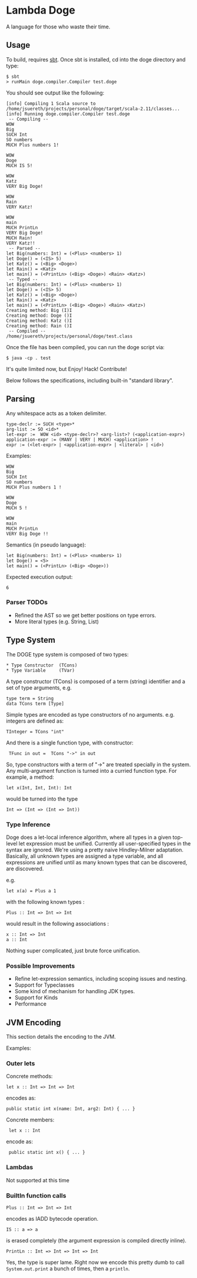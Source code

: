 # Lambda Doge


A language for those who waste their time.

## Usage

  To build, requires [sbt](http://scala-sbt.org).  Once sbt is installed, cd into the doge directory and type:


    $ sbt
    > runMain doge.compiler.Compiler test.doge


You should see output like the following:

    [info] Compiling 1 Scala source to /home/jsuereth/projects/personal/doge/target/scala-2.11/classes...
    [info] Running doge.compiler.Compiler test.doge
     -- Compiling --
    WOW
    Big
    SUCH Int
    SO numbers
    MUCH Plus numbers 1!
 
    WOW
    Doge
    MUCH IS 5!
 
    WOW
    Katz
    VERY Big Doge!
 
    WOW
    Rain
    VERY Katz!

    WOW
    main
    MUCH PrintLn
    VERY Big Doge!
    MUCH Rain!
    VERY Katz!!
     -- Parsed --
    let Big(numbers: Int) = (<Plus> <numbers> 1)
    let Doge() = (<IS> 5)
    let Katz() = (<Big> <Doge>)
    let Rain() = <Katz>
    let main() = (<PrintLn> (<Big> <Doge>) <Rain> <Katz>)
     -- Typed --
    let Big(numbers: Int) = (<Plus> <numbers> 1)
    let Doge() = (<IS> 5)
    let Katz() = (<Big> <Doge>)
    let Rain() = <Katz>
    let main() = (<PrintLn> (<Big> <Doge>) <Rain> <Katz>)
    Creating method: Big (I)I
    Creating method: Doge ()I
    Creating method: Katz ()I
    Creating method: Rain ()I
     -- Compiled --
    /home/jsuereth/projects/personal/doge/test.class


Once the file has been compiled, you can run the doge script via:

    $ java -cp . test


It's quite limited now, but Enjoy! Hack! Contribute!


Below follows the specifications, including built-in "standard library".

## Parsing


Any whitespace acts as a token delimiter.

    type-declr := SUCH <type>*
    arg-list := SO <id>*
    let-expr :=  WOW <id> <type-declr>? <arg-list>? (<application-expr>)
    application-expr := (MANY | VERY | MUCH) <application> !
    expr := (<let-expr> | <application-expr> | <literal> | <id>)

Examples:

    WOW
    Big
    SUCH Int
    SO numbers
    MUCH Plus numbers 1 !

    WOW
    Doge
    MUCH 5 !

    WOW
    main
    MUCH PrintLn
    VERY Big Doge !!

Semantics (in pseudo language):

    let Big(numbers: Int) = (<Plus> <numbers> 1)
    let Doge() = <5>
    let main() = (<PrintLn> (<Big> <Doge>))

Expected execution output:

    6

### Parser TODOs

* Refined the AST so we get better positions on type errors.
* More literal types (e.g. String, List)

## Type System

The DOGE type system is composed of two types:

    * Type Constructor  (TCons)
    * Type Variable     (TVar)

A type constructor (TCons) is composed of a term (string) identifier and a set of type arguments, e.g.

    type term = String
    data TCons term [Type]

Simple types are encoded as type constructors of no arguments. e.g. integers are defined as:

    TInteger = TCons "int"

And there is a single function type, with constructor:

     TFunc in out =  TCons "->" in out

So, type constructors with a term of "->" are treated specially in the system.  Any multi-argument function is turned
into a curried function type.  For example, a method:

    let x(Int, Int, Int): Int

would be turned into the type

    Int => (Int => (Int => Int))


### Type Inference

Doge does a let-local inference algorithm, where all types in a given top-level let expression must be unified.
Currently all user-specified types in the syntax are ignored.  We're using a pretty naive Hindley-Milner adaptation.
Basically, all unknown types are assigned a type variable, and all expressions are unified until as many known types
that can be discovered, are discovered.

e.g.

    let x(a) = Plus a 1

with the following known types :

    Plus :: Int => Int => Int

would result in the following associations :

    x :: Int => Int
    a :: Int

Nothing super complicated, just brute force unification.

### Possible Improvements

* Refine let-expression semantics, including scoping issues and nesting.
* Support for Typeclasses
* Some kind of mechanism for handling JDK types.
* Support for Kinds
* Performance





## JVM Encoding

This section details the encoding to the JVM.

Examples:


### Outer lets

Concrete methods:

    let x :: Int => Int => Int

encodes as:

    public static int x(name: Int, arg2: Int) { ... }


Concrete members:


     let x :: Int

encode as:

     public static int x() { ... }

### Lambdas

Not supported at this time


### BuiltIn function calls

    Plus :: Int => Int => Int

encodes as IADD bytecode operation.


    IS :: a => a

is erased completely (the argument expression is compiled directly inline).


    PrintLn :: Int => Int => Int => Int

Yes, the type is super lame.  Right now we encode this pretty dumb to call `System.out.print` a bunch of times, then a `println`.









